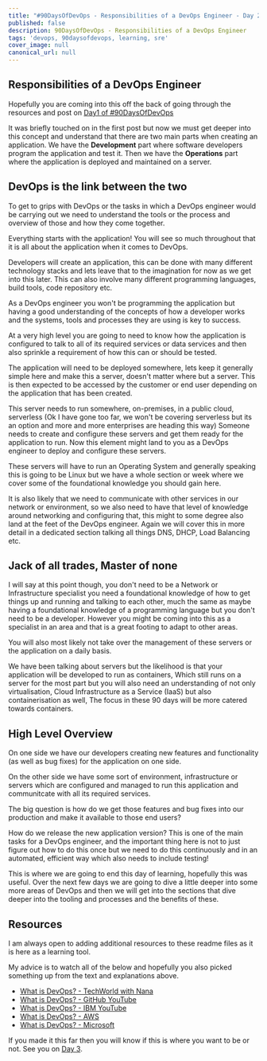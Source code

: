 ```yaml
---
title: "#90DaysOfDevOps - Responsibilities of a DevOps Engineer - Day 2"
published: false
description: 90DaysOfDevOps - Responsibilities of a DevOps Engineer
tags: 'devops, 90daysofdevops, learning, sre'
cover_image: null
canonical_url: null
---
```


## Responsibilities of a DevOps Engineer 

Hopefully you are coming into this off the back of going through the resources and post on [Day1 of #90DaysOfDevOps](day01.md) 

It was briefly touched on in the first post but now we must get deeper into this concept and understand that there are two main parts when creating an application. We have the **Development** part where software developers program the application and test it. Then we have the **Operations** part where the application is deployed and maintained on a server. 

## DevOps is the link between the two

To get to grips with DevOps or the tasks in which a DevOps engineer would be carrying out we need to understand the tools or the process and overview of those and how they come together. 

Everything starts with the application! You will see so much throughout that it is all about the application when it comes to DevOps.

Developers will create an application, this can be done with many different technology stacks and lets leave that to the imagination for now as we get into this later. This can also involve many different programming languages, build tools, code repository etc. 

As a DevOps engineer you won't be programming the application but having a good understanding of the concepts of how a developer works and the systems, tools and processes they are using is key to success. 

At a very high level you are going to need to know how the application is configured to talk to all of its required services or data services and then also sprinkle a requirement of how this can or should be tested. 

The application will need to be deployed somewhere, lets keep it generally simple here and make this a server, doesn't matter where but a server. This is then expected to be accessed by the customer or end user depending on the application that has been created. 

This server needs to run somewhere, on-premises, in a public cloud, serverless (Ok I have gone too far, we won't be covering serverless but its an option and more and more enterprises are heading this way) Someone needs to create and configure these servers and get them ready for the application to run. Now this element might land to you as a DevOps engineer to deploy and configure these servers. 

These servers will have to run an Operating System and generally speaking this is going to be Linux but we have a whole section or week where we cover some of the foundational knowledge you should gain here. 

It is also likely that we need to communicate with other services in our network or environment, so we also need to have that level of knowledge around networking and configuring that, this might to some degree also land at the feet of the DevOps engineer. Again we will cover this in more detail in a dedicated section talking all things DNS, DHCP, Load Balancing etc. 

## Jack of all trades, Master of none 

I will say at this point though, you don't need to be a Network or Infrastructure specialist you need a foundational knowledge of how to get things up and running and talking to each other, much the same as maybe having a foundational knowledge of a programming language but you don't need to be a developer. However you might be coming into this as a specialist in an area and that is a great footing to adapt to other areas. 

You will also most likely not take over the management of these servers or the application on a daily basis. 

We have been talking about servers but the likelihood is that your application will be developed to run as containers, Which still runs on a server for the most part but you will also need an understanding of not only virtualisation, Cloud Infrastructure as a Service (IaaS) but also containerisation as well, The focus in these 90 days will be more catered towards containers. 

## High Level Overview

On one side we have our developers creating new features and functionality (as well as bug fixes) for the application on one side. 

On the other side we have some sort of environment, infrastructure or servers which are configured and managed to run this application and communitcate with all its required services. 

The big question is how do we get those features and bug fixes into our production and make it available to those end users? 

How do we release the new application version? This is one of the main tasks for a DevOps engineer, and the important thing here is not to just figure out how to do this once but we need to do this continuously and in an automated, efficient way which also needs to include testing! 

This is where we are going to end this day of learning, hopefully this was useful. Over the next few days we are going to dive a little deeper into some more areas of DevOps and then we will get into the sections that dive deeper into the tooling and processes and the benefits of these. 

## Resources 

I am always open to adding additional resources to these readme files as it is here as a learning tool.  

My advice is to watch all of the below and hopefully you also picked something up from the text and explanations above. 
- [What is DevOps? - TechWorld with Nana](https://www.youtube.com/watch?v=0yWAtQ6wYNM)
- [What is DevOps? - GitHub YouTube](https://www.youtube.com/watch?v=kBV8gPVZNEE)
- [What is DevOps? - IBM YouTube](https://www.youtube.com/watch?v=UbtB4sMaaNM)
- [What is DevOps? - AWS ](https://aws.amazon.com/devops/what-is-devops/)
- [What is DevOps? - Microsoft](https://docs.microsoft.com/en-us/devops/what-is-devops)

If you made it this far then you will know if this is where you want to be or not. See you on [Day 3](day03.md).  
